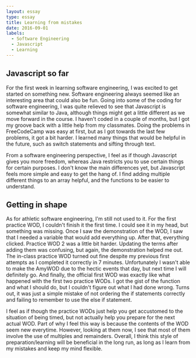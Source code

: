 ```yaml
---
layout: essay
type: essay
title: Learning from mistakes
date: 2016-09-01
labels:
  - Software Engineering
  - Javascript
  - Learning
---
```


## Javascript so far

For the first week in learning software engineering, I was excited to get started on something new. Software engineering always seemed like an interesting area that could also be fun. Going into some of the coding for software engineering, I was quite relieved to see that Javascript is somewhat similar to Java, although things might get a little different as we move forward in the course. I haven't coded in a couple of months, but I got my groove back with a little help from my classmates. Doing the problems in FreeCodeCamp was easy at first, but as I got towards the last few problems, it got a bit harder. I learned many things that would be helpful in the future, such as switch statements and sifting through text.

From a software engineering perspective, I feel as if though Javascript gives you more freedom, whereas Java restricts you to use certain things for certain purposes. I don't know the main differences yet, but Javascript feels more simple and easy to get the hang of. I find adding multiple different things to an array helpful, and the functions to be easier to understand.

## Getting in shape

As for athletic software engineering, I'm still not used to it. For the first practice WOD, I couldn't finish it the first time. I could see it in my head, but something was missing. Once I saw the demonstration of the WOD, I saw that I needed a variable that would add everything up. After that, everything clicked. Practice WOD 2 was a little bit harder. Updating the terms after adding them was confusing, but again, the demonstration helped me out. The in-class practice WOD turned out fine despite my previous first attempts as I completed it correctly in 7 minutes. Unfortunately I wasn't able to make the AmyWOD due to the hectic events that day, but next time I will definitely go. And finally, the official first WOD was exactly like what happened with the first two practice WODs. I got the gist of the function and what I should do, but I couldn't figure out what I had done wrong. Turns out, it was just a simple mistake of not ordering the if statements correctly and failing to remember to use the else if statement.

I feel as if though the practice WODs just help you get accustomed to the situation of being timed, but not actually help you prepare for the next actual WOD. Part of why I feel this way is because the contents of the WOD seem new everytime. However, looking at them now, I see that most of them involve the use of multiples and remainders. Overall, I think this style of preparation/learning will be beneficial in the long run, as long as I learn from my mistakes and keep my mind flexible.
